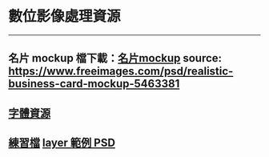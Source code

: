 # 數位影像處理資源
---
名片 mockup 檔下載：<a href="https://dip.project.solmag.tw/mockup-businesscard.zip" download>名片mockup</a>
source: <https://www.freeimages.com/psd/realistic-business-card-mockup-5463381>
---
## [字體資源](font-resources.md)
<a href="https://dip.project.solmag.tw/i/newjeans.png" download>練習檔</a>
<a href="https://dip.project.solmag.tw/layer.psd" download>layer 範例 PSD</a>
---
